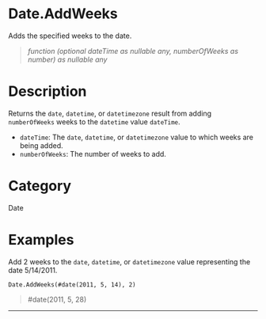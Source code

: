 ﻿# Date.AddWeeks
Adds the specified weeks to the date.
> _function (optional dateTime as nullable any, numberOfWeeks as number) as nullable any_
# Description 
Returns the <code>date</code>, <code>datetime</code>, or <code>datetimezone</code> result from adding <code>numberOfWeeks</code> weeks to the <code>datetime</code> value <code>dateTime</code>.
      <ul>
      <li><code>dateTime</code>: The <code>date</code>, <code>datetime</code>, or <code>datetimezone</code> value to which weeks are being added.</li>
      <li><code>numberOfWeeks</code>: The number of weeks to add.</li>
      </ul>
# Category 
Date
# Examples 
Add 2 weeks to the <code>date</code>, <code>datetime</code>, or <code>datetimezone</code> value representing the date 5/14/2011.
```
Date.AddWeeks(#date(2011, 5, 14), 2)
```
> #date(2011, 5, 28)
***
